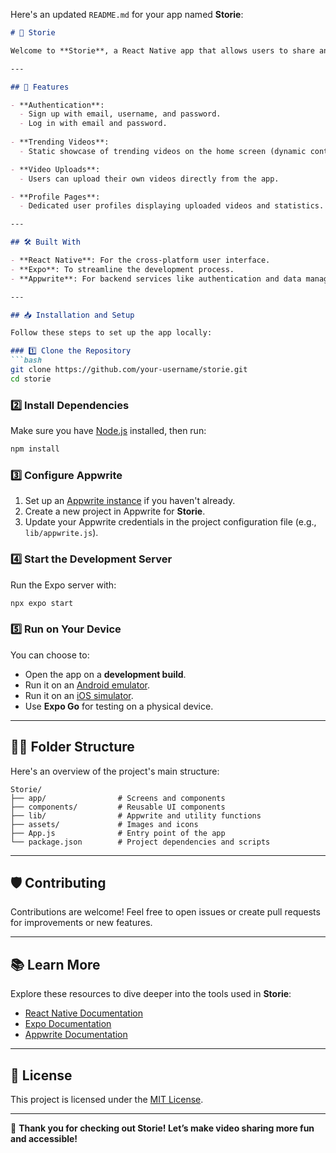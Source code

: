 Here's an updated `README.md` for your app named **Storie**:

```markdown
# 📱 Storie

Welcome to **Storie**, a React Native app that allows users to share and explore videos. Built with [Expo](https://expo.dev) and [Appwrite](https://appwrite.io), Storie provides a seamless experience for managing user profiles, uploading videos, and browsing trending content.

---

## 🚀 Features

- **Authentication**: 
  - Sign up with email, username, and password.
  - Log in with email and password.
  
- **Trending Videos**: 
  - Static showcase of trending videos on the home screen (dynamic content coming soon!).

- **Video Uploads**: 
  - Users can upload their own videos directly from the app.

- **Profile Pages**: 
  - Dedicated user profiles displaying uploaded videos and statistics.

---

## 🛠️ Built With

- **React Native**: For the cross-platform user interface.
- **Expo**: To streamline the development process.
- **Appwrite**: For backend services like authentication and data management.

---

## 📥 Installation and Setup

Follow these steps to set up the app locally:

### 1️⃣ Clone the Repository
```bash
git clone https://github.com/your-username/storie.git
cd storie
```

### 2️⃣ Install Dependencies
Make sure you have [Node.js](https://nodejs.org/) installed, then run:
```bash
npm install
```

### 3️⃣ Configure Appwrite
1. Set up an [Appwrite instance](https://appwrite.io/docs/installation) if you haven't already.
2. Create a new project in Appwrite for **Storie**.
3. Update your Appwrite credentials in the project configuration file (e.g., `lib/appwrite.js`).

### 4️⃣ Start the Development Server
Run the Expo server with:
```bash
npx expo start
```

### 5️⃣ Run on Your Device
You can choose to:
- Open the app on a **development build**.
- Run it on an [Android emulator](https://docs.expo.dev/workflow/android-studio-emulator/).
- Run it on an [iOS simulator](https://docs.expo.dev/workflow/ios-simulator/).
- Use **Expo Go** for testing on a physical device.

---

## 👩‍💻 Folder Structure

Here's an overview of the project's main structure:

```
Storie/
├── app/                # Screens and components
├── components/         # Reusable UI components
├── lib/                # Appwrite and utility functions
├── assets/             # Images and icons
├── App.js              # Entry point of the app
└── package.json        # Project dependencies and scripts
```

---

## 🛡️ Contributing

Contributions are welcome! Feel free to open issues or create pull requests for improvements or new features.

---

## 📚 Learn More

Explore these resources to dive deeper into the tools used in **Storie**:

- [React Native Documentation](https://reactnative.dev/docs/getting-started)
- [Expo Documentation](https://docs.expo.dev/)
- [Appwrite Documentation](https://appwrite.io/docs)

---

## 📜 License

This project is licensed under the [MIT License](LICENSE).

---

🎉 **Thank you for checking out Storie! Let’s make video sharing more fun and accessible!**
```
